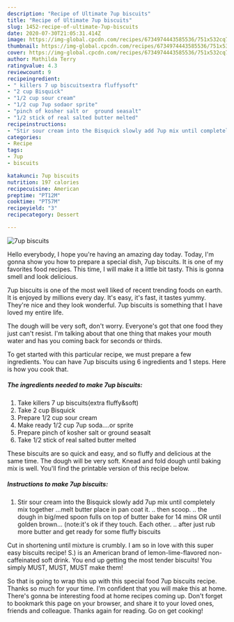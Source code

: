 ```yaml
---
description: "Recipe of Ultimate 7up biscuits"
title: "Recipe of Ultimate 7up biscuits"
slug: 1452-recipe-of-ultimate-7up-biscuits
date: 2020-07-30T21:05:31.414Z
image: https://img-global.cpcdn.com/recipes/6734974443585536/751x532cq70/7up-biscuits-recipe-main-photo.jpg
thumbnail: https://img-global.cpcdn.com/recipes/6734974443585536/751x532cq70/7up-biscuits-recipe-main-photo.jpg
cover: https://img-global.cpcdn.com/recipes/6734974443585536/751x532cq70/7up-biscuits-recipe-main-photo.jpg
author: Mathilda Terry
ratingvalue: 4.3
reviewcount: 9
recipeingredient:
- " killers 7 up biscuitsextra fluffysoft"
- "2 cup Bisquick"
- "1/2 cup sour cream"
- "1/2 cup 7up sodaor sprite"
- "pinch of kosher salt or  ground seasalt"
- "1/2 stick of real salted butter melted"
recipeinstructions:
- "Stir sour cream into the Bisquick slowly add 7up mix until completely mix together ...melt butter place in pan coat it. .. then scoop. .. the dough in big/med spoon fulls on top of butter bake for 14 mins OR  until golden brown... (note:it&#39;s ok if they touch. Each other. .. after just rub more butter and get ready for some fluffy biscuits"
categories:
- Recipe
tags:
- 7up
- biscuits

katakunci: 7up biscuits 
nutrition: 197 calories
recipecuisine: American
preptime: "PT12M"
cooktime: "PT57M"
recipeyield: "3"
recipecategory: Dessert

---
```



![7up biscuits](https://img-global.cpcdn.com/recipes/6734974443585536/751x532cq70/7up-biscuits-recipe-main-photo.jpg)

Hello everybody, I hope you're having an amazing day today. Today, I'm gonna show you how to prepare a special dish, 7up biscuits. It is one of my favorites food recipes. This time, I will make it a little bit tasty. This is gonna smell and look delicious.

7up biscuits is one of the most well liked of recent trending foods on earth. It is enjoyed by millions every day. It's easy, it's fast, it tastes yummy. They're nice and they look wonderful. 7up biscuits is something that I have loved my entire life.

The dough will be very soft, don&#39;t worry. Everyone&#39;s got that one food they just can&#39;t resist. I&#39;m talking about that one thing that makes your mouth water and has you coming back for seconds or thirds.


To get started with this particular recipe, we must prepare a few ingredients. You can have 7up biscuits using 6 ingredients and 1 steps. Here is how you cook that.

<!--inarticleads1-->

##### The ingredients needed to make 7up biscuits:

1. Take  killers 7 up biscuits(extra fluffy&amp;soft)
1. Take 2 cup Bisquick
1. Prepare 1/2 cup sour cream
1. Make ready 1/2 cup 7up soda....or sprite
1. Prepare pinch of kosher salt or  ground seasalt
1. Take 1/2 stick of real salted butter melted


These biscuits are so quick and easy, and so fluffy and delicious at the same time. The dough will be very soft. Knead and fold dough until baking mix is well. You&#39;ll find the printable version of this recipe below. 

<!--inarticleads2-->

##### Instructions to make 7up biscuits:

1. Stir sour cream into the Bisquick slowly add 7up mix until completely mix together ...melt butter place in pan coat it. .. then scoop. .. the dough in big/med spoon fulls on top of butter bake for 14 mins OR  until golden brown... (note:it&#39;s ok if they touch. Each other. .. after just rub more butter and get ready for some fluffy biscuits


Cut in shortening until mixture is crumbly. I am so in love with this super easy biscuits recipe! S.) is an American brand of lemon-lime-flavored non-caffeinated soft drink. You end up getting the most tender biscuits! You simply MUST, MUST, MUST make them! 

So that is going to wrap this up with this special food 7up biscuits recipe. Thanks so much for your time. I'm confident that you will make this at home. There's gonna be interesting food at home recipes coming up. Don't forget to bookmark this page on your browser, and share it to your loved ones, friends and colleague. Thanks again for reading. Go on get cooking!
